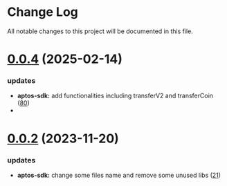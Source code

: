 
# Change Log

All notable changes to this project will be documented in this file.

# [0.0.4](https://github.com/bxlkm/go-wallet-sdk) (2025-02-14)

### updates

- **aptos-sdk:** add functionalities including transferV2 and transferCoin ([80](https://github.com/bxlkm/go-wallet-sdk/pull/80))
- 
# [0.0.2](https://github.com/bxlkm/go-wallet-sdk) (2023-11-20)

### updates

- **aptos-sdk:** change some files name and remove some unused libs ([21](https://github.com/bxlkm/go-wallet-sdk/pull/21))
